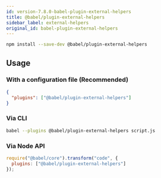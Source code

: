```yaml
---
id: version-7.8.0-babel-plugin-external-helpers
title: @babel/plugin-external-helpers
sidebar_label: external-helpers
original_id: babel-plugin-external-helpers
---
```


```sh
npm install --save-dev @babel/plugin-external-helpers
```

## Usage

### With a configuration file (Recommended)

```json
{
  "plugins": ["@babel/plugin-external-helpers"]
}
```

### Via CLI

```sh
babel --plugins @babel/plugin-external-helpers script.js
```

### Via Node API

```javascript
require("@babel/core").transform("code", {
  plugins: ["@babel/plugin-external-helpers"]
});
```

